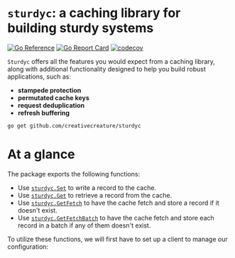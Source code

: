 # `sturdyc`: a caching library for building sturdy systems
[![Go Reference](https://pkg.go.dev/badge/github.com/creativecreature/sturdyc.svg)](https://pkg.go.dev/github.com/creativecreature/sturdyc)
[![Go Report Card](https://goreportcard.com/badge/github.com/creativecreature/sturdyc)](https://goreportcard.com/report/github.com/creativecreature/sturdyc)
[![codecov](https://codecov.io/gh/creativecreature/sturdyc/graph/badge.svg?token=CYSKW3Z7E6)](https://codecov.io/gh/creativecreature/sturdyc)

`Sturdyc` offers all the features you would expect from a caching library,
along with additional functionality designed to help you build robust
applications, such as:
- **stampede protection**
- **permutated cache keys**
- **request deduplication**
- **refresh buffering**

```sh
go get github.com/creativecreature/sturdyc
```

# At a glance
The package exports the following functions:
- Use [`sturdyc.Set`](https://pkg.go.dev/github.com/creativecreature/sturdyc#Set) to write a record to the cache.
- Use [`sturdyc.Get`](https://pkg.go.dev/github.com/creativecreature/sturdyc#Get) to retrieve a record from the cache.
- Use [`sturdyc.GetFetch`](https://pkg.go.dev/github.com/creativecreature/sturdyc#GetFetch) to have the cache fetch and store a record if it doesn't exist.
- Use [`sturdyc.GetFetchBatch`](https://pkg.go.dev/github.com/creativecreature/sturdyc#GetFetchBatch) to have the cache fetch and store each record in a batch if any of them doesn't exist.

To utilize these functions, we will first have to set up a client to manage our
configuration:
